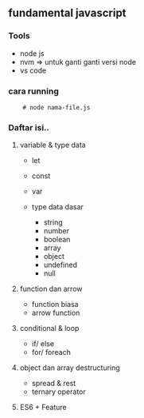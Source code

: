


## fundamental javascript

### Tools

- node js
- nvm => untuk ganti ganti versi node 
- vs code

### cara running 
```
    # node nama-file.js
```

### Daftar isi..


1. variable & type data
    - let
    - const
    - var

    - type data dasar
        - string
        - number
        - boolean
        - array
        - object
        - undefined
        - null

2. function dan arrow

    - function biasa
    - arrow function

3. conditional & loop

    - if/ else
    - for/ foreach

4. object dan array destructuring

    - spread & rest
    - ternary operator

5. ES6 + Feature
